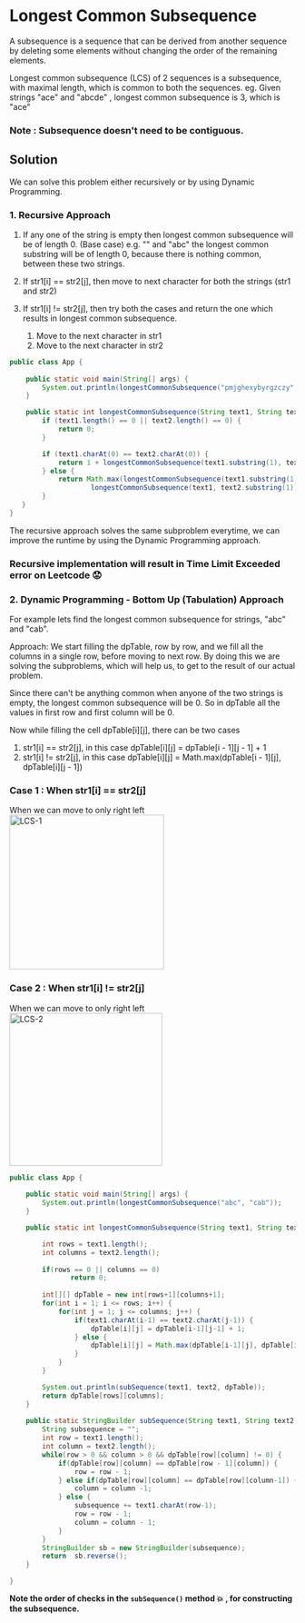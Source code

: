 # Longest Common Subsequence

A subsequence is a sequence that can be derived from another sequence by deleting some elements without changing the order of the remaining elements. 

Longest common subsequence (LCS) of 2 sequences is a subsequence, with maximal length, which is common to both the sequences. 
eg. Given strings "ace" and "abcde" , longest common subsequence is 3, which is "ace"

### Note : Subsequence doesn't need to be contiguous.

## Solution
We can solve this problem either recursively or by using Dynamic Programming. 

### 1. Recursive Approach

1. If any one of the string is empty then longest common subsequence will be of length 0. (Base case)
e.g. "" and "abc" the longest common substring will be of length 0, because there is nothing common, between these two strings. 

2. If str1[i] == str2[j], then move to next character for both the strings (str1 and str2)

3. If str1[i] != str2[j], then try both the cases and return the one which results in longest common subsequence. 
	1. Move to the next character in str1 
	2. Move to the next character in str2


```java
public class App {
	
	public static void main(String[] args) {
		System.out.println(longestCommonSubsequence("pmjghexybyrgzczy", "hafcdqbgncrcbihkd"));
	}

	public static int longestCommonSubsequence(String text1, String text2) {
		if (text1.length() == 0 || text2.length() == 0) {
			return 0;
		}

		if (text1.charAt(0) == text2.charAt(0)) {
			return 1 + longestCommonSubsequence(text1.substring(1), text2.substring(1));
		} else {
			return Math.max(longestCommonSubsequence(text1.substring(1), text2),
					longestCommonSubsequence(text1, text2.substring(1)));
		}
   }
}

```

The recursive approach solves the same subproblem everytime, we can improve the runtime by using the Dynamic Programming approach.

### Recursive implementation will result in Time Limit Exceeded error on Leetcode 😟 

### 2. Dynamic Programming - Bottom Up (Tabulation) Approach
For example lets find the longest common subsequence for strings, "abc" and "cab". 

Approach: We start filling the dpTable, row by row, and we fill all the columns in a single row, before moving to next row. 
By doing this we are solving the subproblems, which will help us, to get to the result of our actual problem.

Since there can't be anything common when anyone of the two strings is empty, the longest common subsequence will be 0. So in dpTable all the values in first row and first column will be 0.


Now while filling the cell dpTable[i][j], there can be two cases
1. str1[i] == str2[j], in this case dpTable[i][j] = dpTable[i - 1][j - 1] + 1
2. str1[i] != str2[j], in this case dpTable[i][j] = Math.max(dpTable[i - 1][j], dpTable[i][j - 1])

### Case 1 : When str1[i] == str2[j]
When we can move to only right left
<img width="272" alt="LCS-1" src="https://user-images.githubusercontent.com/65402647/139524170-f748e398-630a-49a9-b463-53206728865c.png">


### Case 2 : When str1[i] != str2[j]
When we can move to only right left
<img width="269" alt="LCS-2" src="https://user-images.githubusercontent.com/65402647/139524182-afa5db14-805a-45aa-8291-b82b694bbe8c.png">

```java
public class App {
	
	public static void main(String[] args) {
		System.out.println(longestCommonSubsequence("abc", "cab"));
	}

	public static int longestCommonSubsequence(String text1, String text2) {

		int rows = text1.length();
		int columns = text2.length();
		
		if(rows == 0 || columns == 0)
	           return 0;
		
		int[][] dpTable = new int[rows+1][columns+1];
		for(int i = 1; i <= rows; i++) {
			for(int j = 1; j <= columns; j++) {
				if(text1.charAt(i-1) == text2.charAt(j-1)) {
					dpTable[i][j] = dpTable[i-1][j-1] + 1;
				} else {
					dpTable[i][j] = Math.max(dpTable[i-1][j], dpTable[i][j-1]);
				}
			}
		}

		System.out.println(subSequence(text1, text2, dpTable));
		return dpTable[rows][columns];
	}
	
	public static StringBuilder subSequence(String text1, String text2, int[][] dpTable) {
		String subsequence = "";
		int row = text1.length();
		int column = text2.length();
		while(row > 0 && column > 0 && dpTable[row][column] != 0) {
			if(dpTable[row][column] == dpTable[row - 1][column]) {
				row = row - 1;
			} else if(dpTable[row][column] == dpTable[row][column-1]) {
				column = column -1;
			} else {
				subsequence += text1.charAt(row-1);
				row = row - 1;
				column = column - 1; 
			}
		}
		StringBuilder sb = new StringBuilder(subsequence);
		return  sb.reverse();
	}

}
```
**Note the order of checks in the `subSequence()` method 💥 , for constructing the subsequence.**
